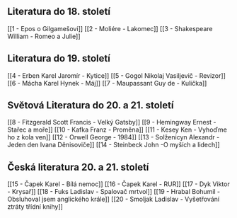 ## Literatura do 18. století
[[1 - Epos o Gilgamešovi]]
[[2 - Moliére - Lakomec]]
[[3 - Shakespeare William - Romeo a Julie]]
## Literatura do 19. století
[[4 - Erben Karel Jaromír - Kytice]]
[[5 - Gogol Nikolaj Vasiljevič - Revizor]]
[[6 - Mácha Karel Hynek - Máj]]
[[7 - Maupassant Guy de - Kulička]]
## Světová Literatura do 20. a 21. století
[[8 - Fitzgerald Scott Francis - Velký Gatsby]]
[[9 - Hemingway Ernest - Stařec a moře]]
[[10 - Kafka Franz - Proměna]]
[[11 - Kesey Ken - Vyhoďme ho z kola ven]]
[[12 - Orwell George - 1984]]
[[13 - Solženicyn Alexandr - Jeden den Ivana Děnisoviče]]
[[14 - Steinbeck John -O myších a lidech]]
## Česká literatura 20. a 21. století
[[15 - Čapek Karel - Bílá nemoc]]
[[16 - Čapek Karel - RUR]]
[[17 - Dyk Viktor - Krysař]]
[[18 - Fuks Ladislav - Spalovač mrtvol]]
[[19 - Hrabal Bohumil - Obsluhoval jsem anglického krále]]
[[20 - Smoljak Ladislav - Vyšetřování ztráty třídní knihy]]